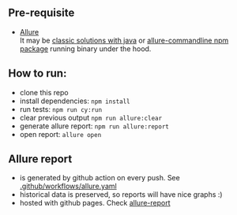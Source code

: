 ## Pre-requisite

-   [Allure](https://docs.qameta.io/allure/#_get_started)  
    It may be [classic solutions with java](https://github.com/allure-framework/allure2#download) or [allure-commandline npm package](https://www.npmjs.com/package/allure-commandline) running binary under the hood.

## How to run:

-   clone this repo
-   install dependencies: `npm install`
-   run tests: `npm run cy:run`
-   clear previous output `npm run allure:clear`
-   generate allure report: `npm run allure:report`
-   open report: `allure open`

## Allure report

-   is generated by github action on every push. See [.github/workflows/allure.yaml](.github/workflows/allure.yaml)
-   historical data is preserved, so reports will have nice graphs :)
-   hosted with github pages. Check [allure-report](https://shelex.github.io/cypress-allure-plugin-example/allure-report)
